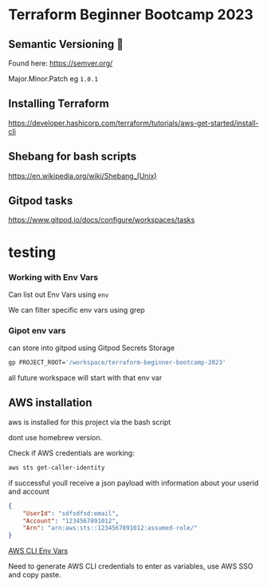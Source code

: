 # Terraform Beginner Bootcamp 2023

## Semantic Versioning :mage:
Found here: https://semver.org/


Major.Minor.Patch eg `1.0.1`


## Installing Terraform
https://developer.hashicorp.com/terraform/tutorials/aws-get-started/install-cli


## Shebang for bash scripts
https://en.wikipedia.org/wiki/Shebang_(Unix)


## Gitpod tasks
https://www.gitpod.io/docs/configure/workspaces/tasks

# testing


### Working with Env Vars

Can list out Env Vars using `env`

We can filter specific env vars using grep

### Gipot env vars
can store into gitpod using Gitpod Secrets Storage

```sh
gp PROJECT_ROOT='/workspace/terraform-beginner-bootcamp-2023'

```

all future workspace will start with that env var


## AWS installation
aws is installed for this project via the bash script


dont use homebrew version.

Check if AWS credentials are working:
```sh
aws sts get-caller-identity
```
if successful youll receive a json payload with information about your userid and account

```json
{
    "UserId": "sdfsdfsd:email",
    "Account": "1234567891012",
    "Arn": "arn:aws:sts::1234567891012:assumed-role/"
}
```

[AWS CLI Env Vars](https://docs.aws.amazon.com/cli/latest/userguide/cli-configure-envvars.html)

Need to generate AWS CLI credentials to enter as variables, use AWS SSO and copy paste.
